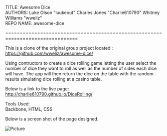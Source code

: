 TITLE:     Awesome Dice<br>
AUTHORS:   Luke Olson         "luukeout"
           Charles Jones      "Charlie610790"
           Whitney Williams   "wweliz"<br>
REPO NAME: awesome-dice<br>

===============================================================================

This is a clone of the original group project located : https://github.com/wweliz/awesome-dice/

Using contructors to create a dice rolling game letting the user select the number of dice they want to roll as well as the number of sides each dice will have.  The app will then return the dice on the table with the random results simulating dice rolling at a casino table.  

Below is a link to the live page:<BR>
http://charlie610790.github.io/DiceRolling/

Tools Used:<BR>
Backbone, HTML, CSS<BR>

Below is a screen shot of the page designed.<BR>

![Picture](https://cloud.githubusercontent.com/assets/7440065/3524935/7241666c-076e-11e4-978f-6615c5b2eb69.png)

